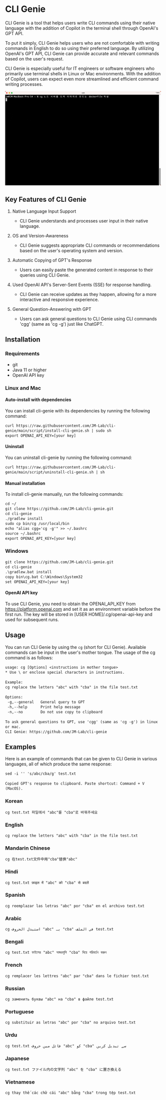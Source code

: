 # CLI Genie
CLI Genie is a tool that helps users write CLI commands using their native language with the addition of Copilot in the terminal shell through OpenAI's GPT API.

To put it simply, CLI Genie helps users who are not comfortable with writing commands in English to do so using their preferred language. By utilizing OpenAI's GPT API, CLI Genie can provide accurate and relevant commands based on the user's request.

CLI Genie is especially useful for IT engineers or software engineers who primarily use terminal shells in Linux or Mac environments. With the addition of Copilot, users can expect even more streamlined and efficient command writing processes.

![Screenshot](https://raw.githubusercontent.com/JM-Lab/cli-genie/main/screenshot.gif)
## Key Features of CLI Genie
1. Native Language Input Support
   * CLI Genie understands and processes user input in their native language.

2. OS and Version-Awareness
   * CLI Genie suggests appropriate CLI commands or recommendations based on the user's operating system and version.
   
3. Automatic Copying of GPT's Response
   * Users can easily paste the generated content in response to their queries using CLI Genie.

4. Used OpenAI API's Server-Sent Events (SSE) for response handling.
   * CLI Genie can receive updates as they happen, allowing for a more interactive and responsive experience.
   
5. General Question-Answering with GPT
   * Users can ask general questions to CLI Genie using CLI commands 'cgg' (same as 'cg -g') just like ChatGPT.

## Installation
### Requirements
- git
- Java 11 or higher
- OpenAI API key

### Linux and Mac
#### Auto-install with dependencies
You can install cli-genie with its dependencies by running the following command:
```
curl https://raw.githubusercontent.com/JM-Lab/cli-genie/main/script/install-cli-genie.sh | sudo sh
export OPENAI_API_KEY=[your key]
```
#### Uninstall
You can uninstall cli-genie by running the following command:
```
curl https://raw.githubusercontent.com/JM-Lab/cli-genie/main/script/uninstall-cli-genie.sh | sh
```
#### Manual installation
To install cli-genie manually, run the following commands:
```
cd ~/
git clone https://github.com/JM-Lab/cli-genie.git
cd cli-genie
./gradlew install
sudo cp bin/cg /usr/local/bin
echo "alias cgg='cg -g'" >> ~/.bashrc
source ~/.bashrc
export OPENAI_API_KEY=[your key]
```
### Windows
```
git clone https://github.com/JM-Lab/cli-genie.git
cd cli-genie
.\gradlew.bat install
copy bin\cg.bat C:\Windows\System32
set OPENAI_API_KEY=[your key]
```
#### OpenAI API key
To use CLI Genie, you need to obtain the OPENAI_API_KEY from https://platform.openai.com and set it as an environment variable before the first run. The key will be stored in [USER HOME]/.cg/openai-api-key and used for subsequent runs.

## Usage
You can run CLI Genie by using the `cg` (short for CLI Genie). Available commands can be input in the user's mother 
tongue. 
The usage of the cg command is as follows:
```
usage: cg [Options] <instructions in mother tongue>
* Use \ or enclose special characters in instructions.

Example:
cg replace the letters "abc" with "cba" in the file test.txt

Options:
 -g,--general   General query to GPT
 -h,--help      Print help message
 -n,--no        Do not use copy to clipboard

To ask general questions to GPT, use 'cgg' (same as 'cg -g') in linux or mac.
CLI Genie: https://github.com/JM-Lab/cli-genie
```
## Examples
Here is an example of commands that can be given to CLI Genie in various languages, all of which produce the same response:
```
sed -i '' 's/abc/cba/g' test.txt

Copied GPT's response to clipboard. Paste shortcut: Command + V (MacOS).
```

### Korean
```
cg test.txt 파일에서 "abc"를 "cba"로 바꿔주세요
```

### English
```
cg replace the letters "abc" with "cba" in the file test.txt
```

### Mandarin Chinese
```
cg 在test.txt文件中用"cba"替换"abc"
```

### Hindi
```
cg test.txt फ़ाइल में "abc" को "cba" से बदलें
```

### Spanish
```
cg reemplazar las letras "abc" por "cba" en el archivo test.txt
```

### Arabic
```
cg استبدل الحروف "abc" بـ "cba" في الملف test.txt
```

### Bengali
```
cg test.txt ফাইলের "abc" অক্ষরগুলি "cba" দিয়ে পরিবর্তন করুন
```

### French
```
cg remplacer les lettres "abc" par "cba" dans le fichier test.txt
```

### Russian
```
cg заменить буквы "abc" на "cba" в файле test.txt
```

### Portuguese
```
cg substituir as letras "abc" por "cba" no arquivo test.txt
```

### Urdu
```
cg test.txt فائل میں حروف "abc" کو "cba" سے تبدیل کریں
```

### Japanese
```
cg test.txt ファイル内の文字列 "abc" を "cba" に置き換える
```

### Vietnamese
```
cg thay thế các chữ cái "abc" bằng "cba" trong tệp test.txt
```